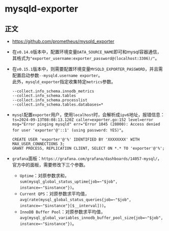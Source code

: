 # mysqld-exporter

## 正文
- https://github.com/prometheus/mysqld_exporter

- 在`v0.14.0`版本中，配置环境变量`DATA_SOURCE_NAME`即可和mysql容器通信，其格式为`"exporter_username:exporter_password@(localhost:3306)/"`。

- 在`v0.15.1`版本中，则需要配置环境变量`MYSQLD_EXPORTER_PASSWORD`，并且需配置启动参数`--mysqld.username exporter`。  
  此外，`mysqld_exporter`指定收集特定`metrics`参数。
  ```
  --collect.info_schema.innodb_metrics
  --collect.info_schema.tables
  --collect.info_schema.processlist
  --collect.info_schema.tables.databases=*
  ```

- `mysql`配置`exporter`用户，使用`localhost`时，会解析成`ipv6`地址，报错信息：`ts=2024-09-13T08:08:13.120Z caller=exporter.go:152 level=error msg="Error pinging mysqld" err="Error 1045 (28000): Access denied for user 'exporter'@'::1' (using password: YES)"`。
  ```shell
  CREATE USER 'exporter'@'%' IDENTIFIED BY 'XXXXXXXX' WITH MAX_USER_CONNECTIONS 3;
  GRANT PROCESS, REPLICATION CLIENT, SELECT ON *.* TO 'exporter'@'%';
  ```

- `grafana`面板：`https://grafana.com/grafana/dashboards/14057-mysql/`，官方中的面板，需要修改下三个参数。
  - `Uptime`：对原参数求和，`sum(mysql_global_status_uptime{job=~"$job", instance=~"$instance"})`。
  - `Current QPS`：对原参数求平均值，`avg(rate(mysql_global_status_queries{job=~"$job", instance=~"$instance"}[$__interval]))`。
  - `InnoDB Buffer Pool`：对原参数求平均值，`avg(mysql_global_variables_innodb_buffer_pool_size{job=~"$job", instance=~"$instance"})`。